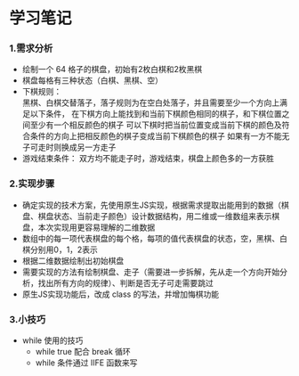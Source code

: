 ﻿学习笔记
====
### 1.需求分析

* 绘制一个 64 格子的棋盘，初始有2枚白棋和2枚黑棋
* 棋盘每格有三种状态（白棋、黑棋、空）
* 下棋规则：<br />
  黑棋、白棋交替落子，落子规则为在空白处落子，并且需要至少一个方向上满足以下条件，
在下棋方向上能找到和当前下棋颜色相同的棋子，和下棋位置之间至少有一个相反颜色的棋子
可以下棋时把当前位置变成当前下棋的颜色及符合条件的方向上把相反颜色的棋子变成当前下棋颜色的棋子
如果有一方不能无子可走时则换成另一方走子
* 游戏结束条件：
双方均不能走子时，游戏结束，棋盘上颜色多的一方获胜

### 2.实现步骤
* 确定实现的技术方案，先使用原生JS实现，根据需求提取出能用到的数据（棋盘、棋盘状态、当前走子颜色）设计数据结构，用二维或一维数组来表示棋盘，本次实现用更容易理解的二维数据
* 数组中的每一项代表棋盘的每个格，每项的值代表棋盘的状态，空，黑棋、白棋分别用0，1，2表示
* 根据二维数据绘制出初始棋盘
* 需要实现的方法有绘制棋盘、走子（需要进一步拆解，先从走一个方向开始分析，找出所有方向的规律）、判断是否无子可走需要跳过
* 原生JS实现功能后，改成 class 的写法，并增加悔棋功能

### 3.小技巧
* while 使用的技巧
  * while true 配合 break 循环
  * while 条件通过 IIFE 函数来写 
